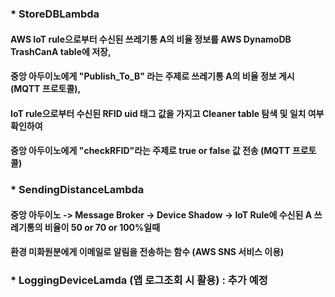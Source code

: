 ### * StoreDBLambda 
#### AWS IoT rule으로부터 수신된 쓰레기통 A의 비율 정보를 AWS DynamoDB TrashCanA table에 저장,
#### 중앙 아두이노에게 "Publish_To_B" 라는 주제로 쓰레기통 A의 비율 정보 게시 (MQTT 프로토콜),
#### IoT rule으로부터 수신된 RFID uid 태그 값을 가지고 Cleaner table 탐색 및 일치 여부 확인하여
#### 중앙 아두이노에게 "checkRFID"라는 주제로 true or false 값 전송 (MQTT 프로토콜)
### * SendingDistanceLambda 
#### 중앙 아두이노 -> Message Broker -> Device Shadow -> IoT Rule에 수신된 A 쓰레기통의 비율이 50 or 70 or 100%일때
#### 환경 미화원분에게 이메일로 알림을 전송하는 함수 (AWS SNS 서비스 이용)
### * LoggingDeviceLamda (앱 로그조회 시 활용) : 추가 예정

